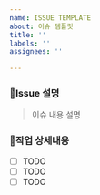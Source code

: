 ```yaml
---
name: ISSUE TEMPLATE
about: 이슈 템플릿
title: ''
labels: ''
assignees: ''

---
```


### 📝Issue 설명
> 이슈 내용 설명

### 🔨작업 상세내용

- [ ] TODO
- [ ] TODO
- [ ] TODO
